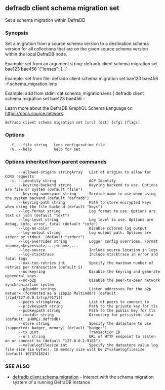 ## defradb client schema migration set

Set a schema migration within DefraDB

### Synopsis

Set a migration from a source schema version to a destination schema version for
all collections that are on the given source schema version within the local DefraDB node.

Example: set from an argument string:
  defradb client schema migration set bae123 bae456 '{"lenses": [...'

Example: set from file:
  defradb client schema migration set bae123 bae456 -f schema_migration.lens

Example: add from stdin:
  cat schema_migration.lens | defradb client schema migration set bae123 bae456 -

Learn more about the DefraDB GraphQL Schema Language on https://docs.source.network.

```
defradb client schema migration set [src] [dst] [cfg] [flags]
```

### Options

```
  -f, --file string   Lens configuration file
  -h, --help          help for set
```

### Options inherited from parent commands

```
      --allowed-origins stringArray   List of origins to allow for CORS requests
  -i, --identity string               ACP Identity
      --keyring-backend string        Keyring backend to use. Options are file or system (default "file")
      --keyring-namespace string      Service name to use when using the system backend (default "defradb")
      --keyring-path string           Path to store encrypted keys when using the file backend (default "keys")
      --log-format string             Log format to use. Options are text or json (default "text")
      --log-level string              Log level to use. Options are debug, info, error, fatal (default "info")
      --log-no-color                  Disable colored log output
      --log-output string             Log output path. Options are stderr or stdout. (default "stderr")
      --log-overrides string          Logger config overrides. Format <name>,<key>=<val>,...;<name>,...
      --log-source                    Include source location in logs
      --log-stacktrace                Include stacktrace in error and fatal logs
      --max-txn-retries int           Specify the maximum number of retries per transaction (default 5)
      --no-keyring                    Disable the keyring and generate ephemeral keys
      --no-p2p                        Disable the peer-to-peer network synchronization system
      --p2paddr strings               Listen addresses for the p2p network (formatted as a libp2p MultiAddr) (default [/ip4/127.0.0.1/tcp/9171])
      --peers stringArray             List of peers to connect to
      --privkeypath string            Path to the private key for tls
      --pubkeypath string             Path to the public key for tls
      --rootdir string                Directory for persistent data (default: $HOME/.defradb)
      --store string                  Specify the datastore to use (supported: badger, memory) (default "badger")
      --tx uint                       Transaction ID
      --url string                    URL of HTTP endpoint to listen on or connect to (default "127.0.0.1:9181")
      --valuelogfilesize int          Specify the datastore value log file size (in bytes). In memory size will be 2*valuelogfilesize (default 1073741824)
```

### SEE ALSO

* [defradb client schema migration](defradb_client_schema_migration.md)	 - Interact with the schema migration system of a running DefraDB instance

